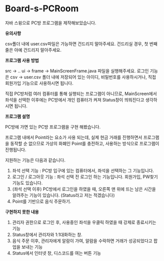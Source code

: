 # Board-s-PCRoom
자바 스윙으로 PC방 프로그램을 제작해보았습니다.

**유의사항**

csv폴더 내에 user.csv파일은 가능하면 건드리지 말아주세요.
건드리실 경우, 첫 번째 줄은 아예 건드리지 말아주세요.


**프로그램 사용 방법**

src -> .. ui -> frame -> MainScreenFrame.java 파일을 실행해주세요.
로그인 기능은 csv -> user.csv 폴더 내에 저장되어 있는 아이디, 비밀번호를 사용하시거나, 직접 회원가입 기능으로 사용하시면 됩니다.

직접 PC방처럼 여러 컴퓨터를 통해 실행되는 프로그램이 아니므로, MainScreen에서 좌석을 선택한 이후에는
PC방에서 개인 컴퓨터가 켜져 Status창이 띄워진다고 생각하시면 됩니다.


**프로그램 설명**

PC방에 가면 있는 PC방 프로그램을 구현 해봤습니다. 

프로그램 내에서 Point라는 요소가 사용 되는데, 실제 현금 거래를 진행하면서 프로그램을 동작할 순 없으므로
가상의 화폐인 Point를 충전하고, 사용하는 방식으로 프로그램이 진행됩니다.

지원하는 기능은 다음과 같습니다.
1. 좌석 선택 기능 : PC방 입구에 있는 컴퓨터에서, 좌석을 선택하는 그 기능입니다.
2. 로그인 / 로그아웃 기능 : 좌석 선택 전 로그인 하는 기능입니다. 회원가입, PW찾기 기능도 있습니다.
3. (좌석 선택 이후) PC방에서 로그인을 하였을 때, 오른쪽 맨 위에 뜨는 남은 시간을 알려주는 기능이 있습니다. (Status라고 저는 적겠습니다)
4. Point를 기반으로 음식 주문하기.


**구현하지 못한 내용**

1. 관리자 권한으로 로그인 후, 사용중인 좌석을 우클릭 하였을 때 강제로 종료시키는 기능
2. Status창에서 관리자와 1:1대화하는 창.
3. 음식 주문 이후, 관리자에게 알람이 가여, 알람을 수락하면 거래가 성공되었다고 팝업을 보내는 기능
4. Status에서 인터넷 창, 디스코드를 여는 버튼 기능
